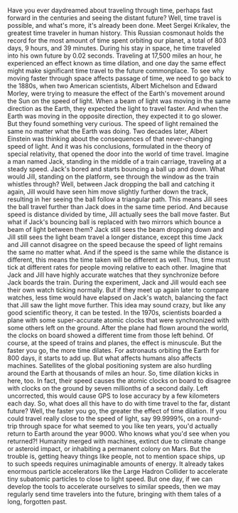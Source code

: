 
Have you ever daydreamed
about traveling through time,
perhaps fast forward in the centuries
and seeing the distant future?
Well, time travel is possible,
and what&#39;s more, it&#39;s already been done.
Meet Sergei Krikalev,
the greatest time traveler
in human history.
This Russian cosmonaut holds the record
for the most amount of time
spent orbiting our planet,
a total of 803 days,
9 hours, and 39 minutes.
During his stay in space,
he time traveled into his own future
by 0.02 seconds.
Traveling at 17,500 miles an hour,
he experienced an effect
known as time dilation,
and one day the same effect
might make significant time travel
to the future commonplace.
To see why moving faster through space
affects passage of time,
we need to go back to the 1880s,
when two American scientists,
Albert Michelson and Edward Morley,
were trying to measure the effect
of the Earth&#39;s movement around the Sun
on the speed of light.
When a beam of light was moving
in the same direction as the Earth,
they expected the light to travel faster.
And when the Earth was moving
in the opposite direction,
they expected it to go slower.
But they found something very curious.
The speed of light remained the same
no matter what the Earth was doing.
Two decades later,
Albert Einstein was thinking
about the consequences
of that never-changing speed of light.
And it was his conclusions,
formulated in the theory
of special relativity,
that opened the door
into the world of time travel.
Imagine a man named Jack,
standing in the middle
of a train carriage,
traveling at a steady speed.
Jack&#39;s bored and starts bouncing
a ball up and down.
What would Jill, standing on the platform,
see through the window
as the train whistles through?
Well, between Jack dropping the ball
and catching it again,
Jill would have seen him move
slightly further down the track,
resulting in her seeing the ball
follow a triangular path.
This means Jill sees the ball
travel further than Jack does
in the same time period.
And because speed
is distance divided by time,
Jill actually sees the ball move faster.
But what if Jack&#39;s bouncing ball
is replaced with two mirrors
which bounce a beam of light between them?
Jack still sees the beam dropping down
and Jill still sees the light beam
travel a longer distance,
except this time Jack and Jill
cannot disagree on the speed
because the speed of light
remains the same no matter what.
And if the speed is the same
while the distance is different,
this means the time taken
will be different as well.
Thus, time must tick at different rates
for people moving relative to each other.
Imagine that Jack and Jill
have highly accurate watches
that they synchronize
before Jack boards the train.
During the experiment,
Jack and Jill would each see
their own watch ticking normally.
But if they meet up again later
to compare watches,
less time would have
elapsed on Jack&#39;s watch,
balancing the fact that Jill saw
the light move further.
This idea may sound crazy,
but like any good scientific theory,
it can be tested.
In the 1970s, scientists boarded a plane
with some super-accurate atomic clocks
that were synchronized
with some others left on the ground.
After the plane had
flown around the world,
the clocks on board
showed a different time
from those left behind.
Of course, at the speed
of trains and planes,
the effect is minuscule.
But the faster you go,
the more time dilates.
For astronauts orbiting
the Earth for 800 days,
it starts to add up.
But what affects humans
also affects machines.
Satellites of the global
positioning system
are also hurdling around the Earth
at thousands of miles an hour.
So, time dilation kicks in here, too.
In fact, their speed causes
the atomic clocks on board
to disagree with clocks on the ground
by seven millionths of a second daily.
Left uncorrected,
this would cause GPS to lose accuracy
by a few kilometers each day.
So, what does all this have
to do with time travel
to the far, distant future?
Well, the faster you go,
the greater the effect of time dilation.
If you could travel really close
to the speed of light, say 99.9999%,
on a round-trip through space
for what seemed to you like ten years,
you&#39;d actually return to Earth
around the year 9000.
Who knows what you&#39;d see
when you returned?!
Humanity merged with machines,
extinct due to climate change
or asteroid impact,
or inhabiting a permanent colony on Mars.
But the trouble is,
getting heavy things like people,
not to mention space ships,
up to such speeds requires
unimaginable amounts of energy.
It already takes enormous
particle accelerators
like the Large Hadron Collider
to accelerate tiny subatomic particles
to close to light speed.
But one day, if we can develop the tools
to accelerate ourselves to similar speeds,
then we may regularly send time travelers
into the future,
bringing with them tales
of a long, forgotten past.
